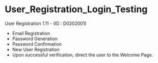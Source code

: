 # User_Registration_Login_Testing

User Registration 1.11 - (ID : D0202001)
- Email Registration
- Password Generation
- Password Confirmation
- New User Registration
- Upon successful verification, direct the user to the Welcome Page. 
